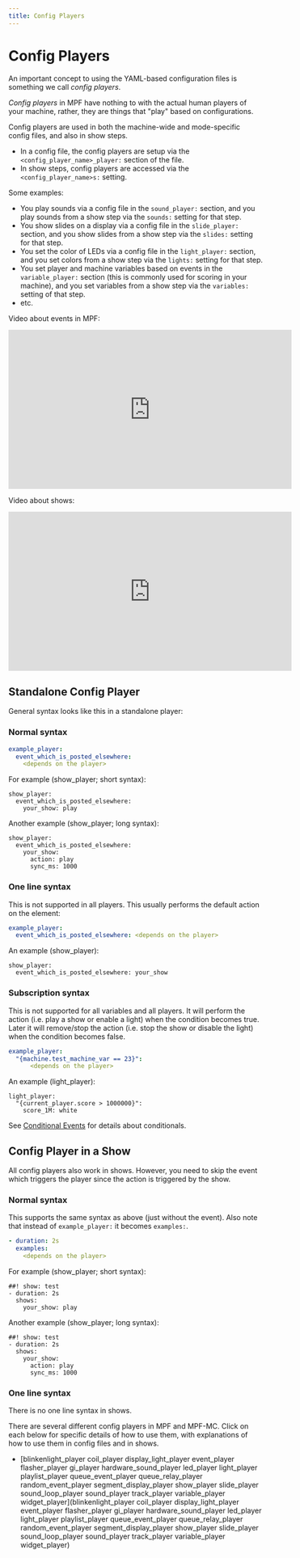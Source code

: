 ```yaml
---
title: Config Players
---
```


# Config Players


An important concept to using the YAML-based configuration files is
something we call *config players*.

*Config players* in MPF have nothing to with the actual human players of
your machine, rather, they are things that "play" based on
configurations.

Config players are used in both the machine-wide and mode-specific
config files, and also in show steps.

* In a config file, the config players are setup via the
    `<config_player_name>_player:` section of the file.
* In show steps, config players are accessed via the
    `<config_player_name>s:` setting.

Some examples:

* You play sounds via a config file in the `sound_player:` section,
    and you play sounds from a show step via the `sounds:` setting for
    that step.
* You show slides on a display via a config file in the
    `slide_player:` section, and you show slides from a show step via
    the `slides:` setting for that step.
* You set the color of LEDs via a config file in the `light_player:`
    section, and you set colors from a show step via the `lights:`
    setting for that step.
* You set player and machine variables based on events in the
    `variable_player:` section (this is commonly used for scoring in
    your machine), and you set variables from a show step via the
    `variables:` setting of that step.
* etc.

Video about events in MPF:

<div class="video-wrapper">
<iframe width="560" height="315" src="https://www.youtube.com/embed/G3UbVP8gFU0" title="YouTube video player" frameborder="0" allow="accelerometer; autoplay; clipboard-write; encrypted-media; gyroscope; picture-in-picture" allowfullscreen></iframe>
</div>

Video about shows:

<div class="video-wrapper">
<iframe width="560" height="315" src="https://www.youtube.com/embed/Ou5xqCAthZY" title="YouTube video player" frameborder="0" allow="accelerometer; autoplay; clipboard-write; encrypted-media; gyroscope; picture-in-picture" allowfullscreen></iframe>
</div>

## Standalone Config Player

General syntax looks like this in a standalone player:

### Normal syntax

``` yaml
example_player:
  event_which_is_posted_elsewhere:
    <depends on the player>
```

For example (show_player; short syntax):

``` mpf-config
show_player:
  event_which_is_posted_elsewhere:
    your_show: play
```

Another example (show_player; long syntax):

``` mpf-config
show_player:
  event_which_is_posted_elsewhere:
    your_show:
      action: play
      sync_ms: 1000
```

### One line syntax

This is not supported in all players. This usually performs the default
action on the element:

``` yaml
example_player:
  event_which_is_posted_elsewhere: <depends on the player>
```

An example (show_player):

``` mpf-config
show_player:
  event_which_is_posted_elsewhere: your_show
```

### Subscription syntax

This is not supported for all variables and all players. It will perform
the action (i.e. play a show or enable a light) when the condition
becomes true. Later it will remove/stop the action (i.e. stop the show
or disable the light) when the condition becomes false.

``` yaml
example_player:
  "{machine.test_machine_var == 23}":
      <depends on the player>
```

An example (light_player):

``` mpf-config
light_player:
  "{current_player.score > 1000000}":
    score_1M: white
```

See [Conditional Events](../events/overview/conditional.md) for
details about conditionals.

## Config Player in a Show

All config players also work in shows. However, you need to skip the
event which triggers the player since the action is triggered by the
show.

### Normal syntax

This supports the same syntax as above (just without the event). Also
note that instead of `example_player:` it becomes `examples:`.

``` yaml
- duration: 2s
  examples:
    <depends on the player>
```

For example (show_player; short syntax):

``` mpf-config
##! show: test
- duration: 2s
  shows:
    your_show: play
```

Another example (show_player; long syntax):

``` mpf-config
##! show: test
- duration: 2s
  shows:
    your_show:
      action: play
      sync_ms: 1000
```

### One line syntax

There is no one line syntax in shows.

There are several different config players in MPF and MPF-MC. Click on
each below for specific details of how to use them, with explanations of
how to use them in config files and in shows.

* [blinkenlight_player coil_player display_light_player event_player
flasher_player gi_player hardware_sound_player led_player light_player
playlist_player queue_event_player queue_relay_player
random_event_player segment_display_player show_player slide_player
sound_loop_player sound_player track_player variable_player
widget_player](blinkenlight_player coil_player display_light_player event_player
flasher_player gi_player hardware_sound_player led_player light_player
playlist_player queue_event_player queue_relay_player
random_event_player segment_display_player show_player slide_player
sound_loop_player sound_player track_player variable_player
widget_player)
